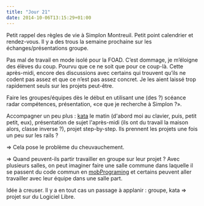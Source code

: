 ```yaml
---
title: "Jour 21"
date: 2014-10-06T13:15:29+01:00
---
```


Petit rappel des règles de vie à Simplon Montreuil. Petit point
calendrier et rendez-vous. Il y a des trous la semaine prochaine sur les
échanges/présentations groupe.

Pas mal de travail en mode isolé pour la FOAD. C’est dommage, je
m’éloigne des élèves du coup. Pourvu que ce ne soit que pour ce coup-là.
Cette après-midi, encore des discussions avec certains qui trouvent
qu’ils ne codent pas assez et que ce n’est pas assez concret. Je les
aient laissé trop rapidement seuls sur les projets peut-être.

Faire les groupes/équipes dès le début en utilisant une (des ?) scéance
radar compétences, présentation, «ce que je recherche à Simplon ?».

Accompagner un peu plus : [kata](http://codingdojo.org/) le matin
(d'abord moi au clavier, puis, petit petit, eux), présentation de sujet
l'après-midi (ils ont du travail la maison alors, classe inverse ?),
projet step-by-step. Ils prennent les projets une fois un peu sur les
rails ?

=> Cela pose le problème du cheuvauchement.

=> Quand peuvent-ils partir travailler en groupe sur leur projet ?
Avec plusieurs salles, on peut imaginer faire une salle commune dans
laquelle il se passent du code commun en
[mobPrograming](http://mobprogramming.org/) et certains peuvent aller
travailler avec leur équipe dans une salle part.

Idée à creuser. Il y a en tout cas un passage à applanir : groupe, kata =>
projet sur du Logiciel Libre.


